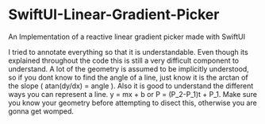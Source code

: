 # SwiftUI-Linear-Gradient-Picker
An Implementation of a reactive linear gradient picker made with SwiftUI 

I tried to annotate everything so that it is understandable. Even though its explained throughout the code this is still a very difficult component to understand. A lot of the geometry is assumed to be implicitly understood, so if you dont know to find the angle of a line, just know it is the arctan of the slope ( atan(dy/dx) = angle ). Also it is good to understand the different ways you can represent a line. y = mx + b or P = (P_2-P_1)t + P_1. Make sure you know your geometry before attempting to disect this, otherwise you are gonna get womped. 
